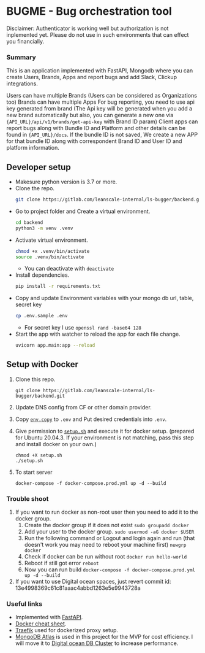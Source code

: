 # BUGME - Bug orchestration tool

Disclaimer: Authenticator is working well but authorization is not inplemented yet. Please do not use in such environments that can effect you financially.

### Summary
This is an application implemented with FastAPI, Mongodb where you can create Users, Brands, Apps and report bugs and add Slack, Clickup integrations. 

Users can have multiple Brands (Users can be considered as Organizations too)
Brands can have multiple Apps 
For bug reporting, you need to use api key generated from brand (The Api key will be generated when you add a new brand automatically but also, you can generate a new one via `{API_URL}/api/v1/brands/get-api-key` with Brand ID param)
Client apps can report bugs along with Bundle ID and Platform and other details can be found in `{API_URL}/docs`. If the bundle ID is not saved, We create a new APP for that bundle ID along with correspondent Brand ID and User ID and platform information. 


## Developer setup 
- Makesure python version is 3.7 or more.
- Clone the repo.
    ```sh
    git clone https://gitlab.com/leanscale-internal/ls-bugger/backend.git
    ```
- Go to project folder and Create a virtual environment.
    ```sh
    cd backend
    python3 -m venv .venv
    ```
- Activate virtual environment.
    ```sh
    chmod +x .venv/bin/activate
    source .venv/bin/activate
    ```
    - You can deactivate with ```deactivate```
- Install dependencies.
    ```sh
    pip install -r requirements.txt
    ```
- Copy and update Environment variables with your mongo db url, table, secret key
    ```sh
    cp .env.sample .env
    ```
    - For secret key I use ```openssl rand -base64 128```
- Start the app with watcher to reload the app for each file change.
    ```sh
    uvicorn app.main:app --reload
    ```

## Setup with Docker

1. Clone this repo.
        
    ```
    git clone https://gitlab.com/leanscale-internal/ls-bugger/backend.git
    ```
        
2. Update DNS config from CF or other domain provider.
3. Copy [`env.copy`](env.copy) to `.env` and Put desired credentials into `.env`.
4. Give permission to [`setup.sh`](setup.sh) and execute it for docker setup. (prepared for Ubuntu 20.04.3. If your environment is not matching, pass this step and install docker on your own.)

    ```
    chmod +X setup.sh
    ./setup.sh
    ```
5. To start server

    ```
    docker-compose -f docker-compose.prod.yml up -d --build
    ```

### Trouble shoot
1. If you want to run docker as non-root user then you need to add it to the docker group.
    1. Create the docker group if it does not exist
    ```sudo groupadd docker```
    2. Add your user to the docker group.
    ```sudo usermod -aG docker $USER```
    3. Run the following command or Logout and login again and run (that doesn't work you may need to reboot your machine first)
    ```newgrp docker```
    4. Check if docker can be run without root
    ```docker run hello-world```
    5. Reboot if still got error
    ```reboot```
    6. Now you can run build
    ```docker-compose -f docker-compose.prod.yml up -d --build```
2. If you want to use Digital ocean spaces, just revert commit id: 13e4998369c61c81aaac4abbd1263e5e9943728a

### Useful links

- Implemented with [FastAPI](https://fastapi.tiangolo.com/tutorial).
- [Docker cheat sheet](https://www.digitalocean.com/community/tutorials/how-to-remove-docker-images-containers-and-volumes#:~:text=Remove%20all%20images,docker%20images%20%2Da).
- [Traefik](https://doc.traefik.io/traefik/providers/docker/) used for dockerized proxy setup.
- [MongoDB Atlas](https://docs.atlas.mongodb.com/tutorial/deploy-free-tier-cluster/) is used in this project for the MVP for cost efficiency. I will move it to [Digital ocean DB Cluster](https://docs.digitalocean.com/products/databases/mongodb/) to increase performance.

